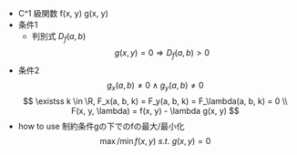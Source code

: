 - C^1 級関数 f(x, y) g(x, y)
- 条件1
    - 判別式 $D_f(a, b)$
    $$ g(x, y)=0 \Rightarrow D_f(a, b)>0 $$
- 条件2
    $$ g_x(a, b)\ne 0 \land g_y(a, b) \ne 0 $$
$$ \existss k \in \R, F_x(a, b, k) = F_y(a, b, k) = F_\lambda(a, b, k) = 0 \\ F(x, y, \lambda) = f(x, y) - \lambda g(x, y) $$
- how to use
    制約条件gの下でのfの最大/最小化
    $$ \max / \min f(x, y)\ s.t.\ g(x, y) = 0 $$